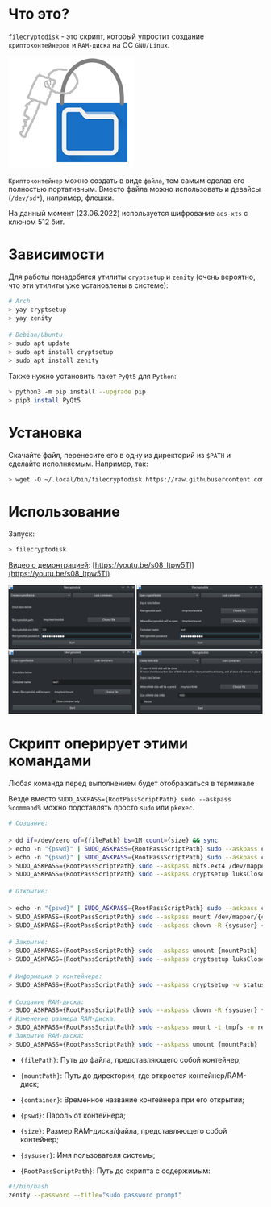 # Что это?

`filecryptodisk` - это скрипт, который упростит создание `криптоконтейнеров` и `RAM-диска` на ОС `GNU/Linux`.

![](./imgsrc/ico.png)

`Криптоконтейнер` можно создать в виде `файла`, тем самым сделав его полностью портативным. Вместо файла можно использовать и девайсы (`/dev/sd*`), например, флешки.

На данный момент (23.06.2022) используется шифрование `aes-xts` с ключом 512 бит.

# Зависимости

Для работы понадобятся утилиты `cryptsetup` и `zenity` (очень вероятно, что эти утилиты уже установлены в системе):

``` bash
# Arch
> yay cryptsetup
> yay zenity

# Debian/Ubuntu
> sudo apt update
> sudo apt install cryptsetup
> sudo apt install zenity
```

Также нужно установить пакет `PyQt5` для `Python`:

``` bash
> python3 -m pip install --upgrade pip
> pip3 install PyQt5
```

# Установка

Скачайте файл, перенесите его в одну из директорий из `$PATH` и сделайте исполняемым. Например, так:

``` bash
> wget -O ~/.local/bin/filecryptodisk https://raw.githubusercontent.com/The220th/filecryptodisk/main/filecryptodisk && chmod u+x ~/.local/bin/filecryptodisk
```

# Использование

Запуск:

``` bash
> filecryptodisk
```

[Видео с демонтрацией](https://youtu.be/s08_ltpw5TI): [https://youtu.be/s08_ltpw5TI](https://youtu.be/s08_ltpw5TI)

![](./imgsrc/example.png)

# Скрипт оперирует этими командами

Любая команда перед выполнением будет отображаться в терминале

Везде вместо `SUDO_ASKPASS={RootPassScriptPath} sudo --askpass %command%` можно подставлять просто `sudo` или `pkexec`.

``` bash
# Создание:

> dd if=/dev/zero of={filePath} bs=1M count={size} && sync
> echo -n "{pswd}" | SUDO_ASKPASS={RootPassScriptPath} sudo --askpass cryptsetup luksFormat {filePath} -
> echo -n "{pswd}" | SUDO_ASKPASS={RootPassScriptPath} sudo --askpass cryptsetup luksOpen {filePath} {conRndName} -
> SUDO_ASKPASS={RootPassScriptPath} sudo --askpass mkfs.ext4 /dev/mapper/{conRndName}
> SUDO_ASKPASS={RootPassScriptPath} sudo --askpass cryptsetup luksClose {conRndName}

# Открытие:

> echo -n "{pswd}" | SUDO_ASKPASS={RootPassScriptPath} sudo --askpass cryptsetup luksOpen {filePath} {container} -
> SUDO_ASKPASS={RootPassScriptPath} sudo --askpass mount /dev/mapper/{container} {mountPath}
> SUDO_ASKPASS={RootPassScriptPath} sudo --askpass chown -R {sysuser} {mountPath}

# Закрытие:
> SUDO_ASKPASS={RootPassScriptPath} sudo --askpass umount {mountPath}
> SUDO_ASKPASS={RootPassScriptPath} sudo --askpass cryptsetup luksClose {container}

# Информация о контейнере:
> SUDO_ASKPASS={RootPassScriptPath} sudo --askpass cryptsetup -v status {container}

# Создание RAM-диска:
> SUDO_ASKPASS={RootPassScriptPath} sudo --askpass chown -R {sysuser} {mountPath}
# Изменение размера RAM-диска:
> SUDO_ASKPASS={RootPassScriptPath} sudo --askpass mount -t tmpfs -o remount,size={size}M tmpfs {mountPath}
# Закрытие RAM-диска:
> SUDO_ASKPASS={RootPassScriptPath} sudo --askpass umount {mountPath}
```

- `{filePath}`: Путь до файла, представляющего собой контейнер;

- `{mountPath}`: Путь до директории, где откроется контейнер/RAM-диск;

- `{container}`: Временное название контейнера при его открытии;

- `{pswd}`: Пароль от контейнера;

- `{size}`: Размер RAM-диска/файла, представляющего собой контейнер;

- `{sysuser}`: Имя пользователя системы;

- `{RootPassScriptPath}`: Путь до скрипта с содержимым:

``` bash
#!/bin/bash
zenity --password --title="sudo password prompt"
```